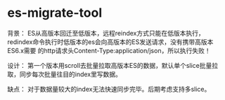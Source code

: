 # es-migrate-tool
背景：
    ES从高版本回迁至低版本，远程reindex方式只能在低版本执行，redindex命令执行时低版本的es会向高版本的ES发送请求，没有携带高版本ES6.x需要
的http请求头Content-Type:application/json，所以执行失败！

设计：
    第一个版本用scroll去批量拉取高版本ES的数据，默认单个slice批量拉取，同步每次批量往目的index里写数据。
    
缺点：
    对于数据量较大的index无法快速同步完毕。后期考虑支持多slice。    

